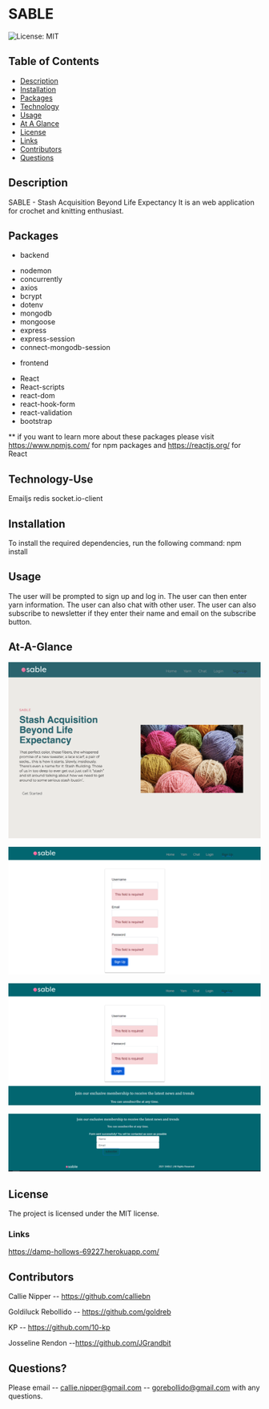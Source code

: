 # SABLE

![License: MIT](https://img.shields.io/badge/License-MIT-yellow.svg)

## Table of Contents

- [Description](#description)
- [Installation](#installation)
- [Packages](#packages)
- [Technology](#Technology-Use)
- [Usage](#usage)
- [At A Glance](#At-A-Glance)
- [License](#license)
- [Links](#links)
- [Contributors](#contributors)
- [Questions](#questions)

## Description

SABLE - Stash Acquisition Beyond Life Expectancy
It is an web application for crochet and knitting enthusiast.

## Packages

- backend

* nodemon
* concurrently
* axios
* bcrypt
* dotenv
* mongodb
* mongoose
* express
* express-session
* connect-mongodb-session

- frontend

* React
* React-scripts
* react-dom
* react-hook-form
* react-validation
* bootstrap

\*\* if you want to learn more about these packages please visit https://www.npmjs.com/ for npm packages and https://reactjs.org/ for React

## Technology-Use

Emailjs
redis
socket.io-client

## Installation

To install the required dependencies, run the following command:
npm install

## Usage

The user will be prompted to sign up and log in.
The user can then enter yarn information.
The user can also chat with other user.
The user can also subscribe to newsletter if they enter their name and email on the subscribe button.

## At-A-Glance

![Screenshot of landing page](images/LandingPage.png)

![Screenshot of Sign up](images/SignUp.png)

![Screenshot of Login](images/Login.png)

![Screenshot of subscription](images/subscription.png)

## License

The project is licensed under the MIT license.

### Links

https://damp-hollows-69227.herokuapp.com/

## Contributors

Callie Nipper -- https://github.com/calliebn

Goldiluck Rebollido -- https://github.com/goldreb

KP -- https://github.com/10-kp

Josseline Rendon --https://github.com/JGrandbit

## Questions?

Please email
-- callie.nipper@gmail.com
-- gorebollido@gmail.com
with any questions.
